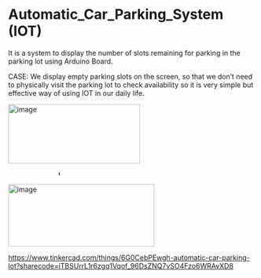 # Automatic_Car_Parking_System (IOT)
It is a system to display the number of slots remaining for parking in the parking lot using Arduino Board.

CASE:
We display empty parking slots on the screen, so that we don’t need to physically visit the parking lot to check availability so it is very simple but effective way of using IOT in our daily life. 

<img width="268" height="121" alt="image" src="https://github.com/user-attachments/assets/2898ef9a-90f2-44c1-9bc1-ac783d41f309" />

                  ⬇️

<img width="297" height="127" alt="image" src="https://github.com/user-attachments/assets/0006cfdb-e221-43f8-8f7f-58040cdf6a7d" />


https://www.tinkercad.com/things/6G0CebPEwgh-automatic-car-parking-lot?sharecode=iTBSUrrL1r6zgq1Vqof_96DsZNQ7vSO4Fzo6WRAvXD8





